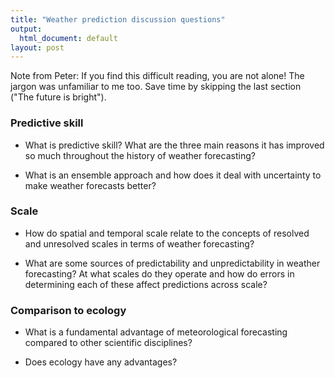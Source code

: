 ```yaml
---
title: "Weather prediction discussion questions"
output:
  html_document: default
layout: post
---
```


Note from Peter: If you find this difficult reading, you are not alone! The jargon was 
unfamiliar to me too. Save time by skipping the last section ("The future is bright").

### Predictive skill  ###

* What is predictive skill? What are the three main reasons it has improved so much throughout the history of weather forecasting? 

* What is an ensemble approach and how does it deal with uncertainty to make weather forecasts better? 

### Scale ###

* How do spatial and temporal scale relate to the concepts of resolved and unresolved scales in terms of weather forecasting? 

* What are some sources of predictability and unpredictability in weather forecasting? At what scales do they operate and how do errors in determining each of these affect predictions across scale?

### Comparison to ecology ###

* What is a fundamental advantage of meteorological forecasting compared to other scientific
disciplines?

* Does ecology have any advantages?


